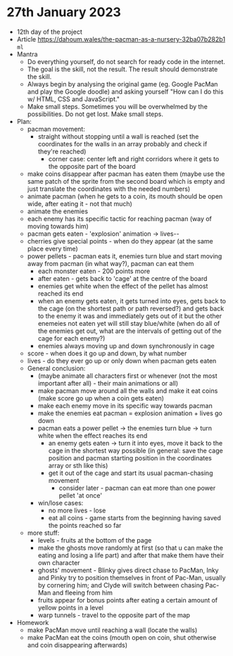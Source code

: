 # 27th January 2023

* 12th day of the project
* Article https://dahoum.wales/the-pacman-as-a-nursery-32ba07b282b1 `ml`
* Mantra
  * Do everything yourself, do not search for ready code in the internet.
  * The goal is the skill, not the result. The result should demonstrate the skill.
  * Always begin by analysing the original game (eg. Google PacMan and play the Google doodle) and asking yourself "How can I do this w/ HTML, CSS and JavaScript."
  * Make small steps. Sometimes you will be overwhelmed by the possibilities. Do not get lost. Make small steps.
* Plan:
    * pacman movement:
      * straight without stopping until a wall is reached (set the coordinates for the walls in an array probably and check if they're reached)
        *  corner case: center left and right corridors where it gets to the opposite part of the board
    * make coins disappear after pacman has eaten them (maybe use the same patch of the sprite from the second board which is empty and just translate the coordinates with the needed numbers)
    * animate pacman (when he gets to a coin, its mouth should be open wide, after eating it - not that much)
    * animate the enemies
    * each enemy has its specific tactic for reaching pacman (way of moving towards him)
    * pacman gets eaten - 'explosion' animation -> lives--
    * cherries give special points - when do they appear (at the same place every time)
    * power pellets - pacman eats it, enemies turn blue and start moving away from pacman (in what way?), pacman can eat them 
      * each monster eaten - 200 points more
      * after eaten - gets back to 'cage' at the centre of the board
      * enemies get white when the effect of the pellet has almost reached its end
      * when an enemy gets eaten, it gets turned into eyes, gets back to the cage (on the shortest path or path reversed?) and gets back to the enemy it was and immediately gets out of it but the other enemeies not eaten yet will still stay blue/white (when do all of the enemies get out, what are the intervals of getting out of the cage for each enemy?)
      * enemies always moving up and down synchronously in cage
    * score - when does it go up and down, by what number
    * lives - do they ever go up or only down when pacman gets eaten
    * General conclusion:
      * (maybe animate all characters first or whenever (not the most important after all) - their main animations or all)
      * make pacman move around all the walls and make it eat coins (make score go up when a coin gets eaten) 
      * make each enemy move in its specific way towards pacman 
      * make the enemies eat pacman = explosion animation + lives go down
      * pacman eats a power pellet -> the enemies turn blue -> turn white when the effect reaches its end
        * an enemy gets eaten -> turn it into eyes, move it back to the cage in the shortest way possible (in general: save the cage position and pacman starting position in the coordinates array or sth like this) 
        * get it out of the cage and start its usual pacman-chasing movement
          * consider later - pacman can eat more than one power pellet 'at once'
      * win/lose cases:
        * no more lives - lose
        * eat all coins - game starts from the beginning having saved the points reached so far
    * more stuff: 
      * levels - fruits at the bottom of the page
      * make the ghosts move randomly at first (so that u can make the eating and losing a life part) and after that make them have their own character
      * ghosts' movement - Blinky gives direct chase to PacMan, Inky and Pinky try to position themselves in front of Pac-Man, usually by cornering him; and Clyde will switch between chasing Pac-Man and fleeing from him
      * fruits appear for bonus points after eating a certain amount of yellow points in a level 
      * warp tunnels - travel to the opposite part of the map
* Homework
  * make PacMan move until reaching a wall (locate the walls)
  * make PacMan eat the coins (mouth open on coin, shut otherwise and coin disappearing afterwards)
